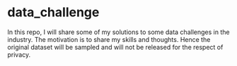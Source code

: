# data_challenge

In this repo, I will share some of my solutions to some data challenges in the industry. The motivation is to share my skills and thoughts. Hence the original dataset will be sampled and will not be released for the respect of privacy.
